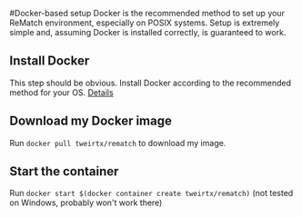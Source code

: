 #Docker-based setup
Docker is the recommended method to set up your ReMatch environment, especially on POSIX systems.
Setup is extremely simple and, assuming Docker is installed correctly, is guaranteed to work.

## Install Docker
This step should be obvious. Install Docker according to the recommended method for your OS. [Details](https://docs.docker.com/install/)

## Download my Docker image
Run ```docker pull tweirtx/rematch``` to download my image. 
## Start the container
Run ```docker start $(docker container create tweirtx/rematch)``` (not tested on Windows, probably won't work there)